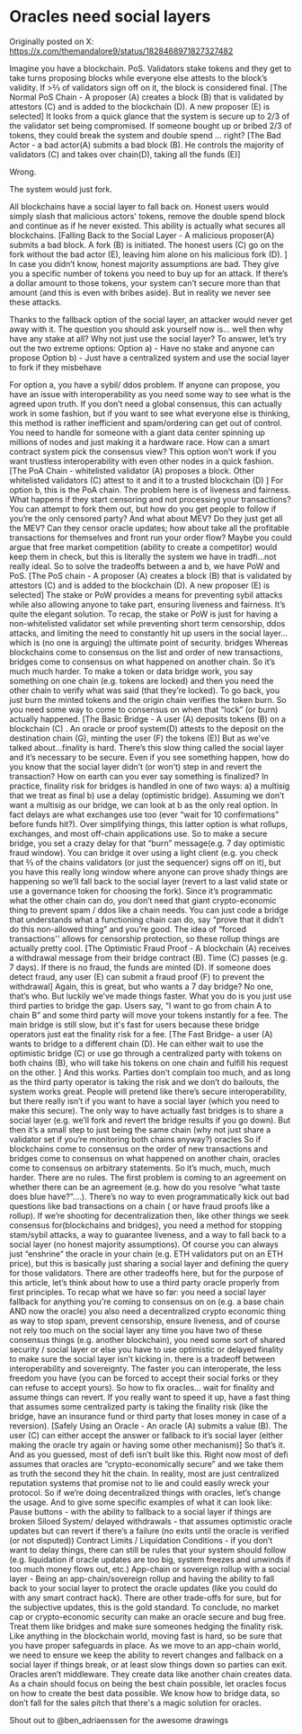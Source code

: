 <h1> Oracles need social layers</h1>

Originally posted on X:  https://x.com/themandalore9/status/1828468971827327482


Imagine you have a blockchain.  PoS.  Validators stake tokens and they get to take turns proposing blocks while everyone else attests to the block’s validity.  If >2⁄3 of validators sign off on it, the block is considered final.
[The Normal PoS Chain - A proposer (A) creates a block (B) that is validated by attestors (C) and is added to the blockchain (D).  A new proposer (E) is selected]
It looks from a quick glance that the system is secure up to 2/3 of the validator set being compromised.  If someone bought up or bribed 2/3 of tokens, they could break the system and double spend ... right?
[The Bad Actor - a bad actor(A) submits a bad block (B).  He controls the majority of validators (C)  and takes over chain(D), taking all the funds (E)]

Wrong.

The system would just fork.

All blockchains have a social layer to fall back on. Honest users would simply slash that malicious actors' tokens, remove the double spend block and continue as if he never existed.  This ability is actually what secures all blockchains.
[Falling Back to the Social Layer - A malicious proposer(A) submits a bad block.  A fork (B) is initiated. The honest users (C) go on the fork without the bad actor (E), leaving him alone on his malicious fork (D). ]
In case you didn’t know, honest majority assumptions are bad.  They give you a specific number of tokens you need to buy up for an attack.  If there’s a dollar amount to those tokens, your system can’t secure more than that amount (and this is even with bribes aside).
But in reality we never see these attacks.

Thanks to the fallback option of the social layer, an attacker would never get away with it.  The question you should ask yourself now is… well then why have any stake at all?  Why not just use the social layer?
To answer, let’s try out the two extreme options:
  Option a) - Have no stake and anyone can propose
  Option b) - Just have a centralized system and use the social layer to fork if they misbehave
  
For option a, you have a sybil/ ddos problem.  If anyone can propose, you have an issue with interoperability as you need some way to see what is the agreed upon truth.  If you don’t need a global consensus, this can actually work in some fashion, but if you want to see what everyone else is thinking, this method is rather inefficient and spam/ordering can get out of control.  You need to handle for someone with a giant data center spinning up millions of nodes and just making it a hardware race.  How can a smart contract system pick the consensus view?  This option won’t work if you want trustless interoperability with even other nodes in a quick fashion.
[The PoA Chain - whitelisted validator (A) proposes a block.  Other whitelisted validators (C) attest to it and it to a trusted blockchain (D) ]
For option b, this is the PoA chain.  The problem here is of liveness and fairness.  What happens if they start censoring and not processing your transactions?  You can attempt to fork them out, but how do you get people to follow if you’re the only censored party?  And what about MEV?  Do they just get all the MEV?  Can they censor oracle updates; how about take all the profitable transactions for themselves and front run your order flow?  Maybe you could argue that free market competition (ability to create a competitor) would keep them in check, but this is literally the system we have in tradfi…not really ideal.
So to solve the tradeoffs between a and b, we have PoW and PoS.
[The  PoS chain - A proposer (A) creates a block (B) that is validated by attestors (C) and is added to the blockchain (D).  A new proposer (E) is selected]
The stake or PoW provides a means for preventing sybil attacks while also allowing anyone to take part, ensuring liveness and fairness.  It’s quite the elegant solution.
To recap, the stake or PoW is just for having a non-whitelisted validator set while preventing short term censorship, ddos attacks, and limiting the need to constantly hit up users in the social layer…which is (no one is arguing) the ultimate point of security.
bridges
Whereas blockchains come to consensus on the list and order of new transactions, bridges come to consensus on what happened on another chain.  So it’s much much harder.
To make a token or data bridge work, you say something on one chain (e.g. tokens are locked) and then you need the other chain to verify what was said (that they’re locked). To go back, you just burn the minted tokens and the origin chain verifies the token burn.  So you need some way to come to consensus on when that “lock” (or burn) actually happened.
[The Basic Bridge - A user (A) deposits tokens (B) on a blockchain (C) . An oracle or proof system(D) attests to the deposit on the destination chain (G), minting the user (F) the tokens (E)]
But as we’ve talked about…finality is hard. There’s this slow thing called the social layer and it’s necessary to be secure.  Even if you see something happen, how do you know that the social layer didn’t (or won’t) step in and revert the transaction?  How on earth can you ever say something is finalized?
In practice, finality risk for bridges is handled in one of two ways:
a) a multisig that we treat as final
b) use a delay (optimistic bridge).
Assuming we don’t want a multisig as our bridge, we can look at b as the only real option.  In fact delays are what exchanges use too (ever “wait for 10 confirmations” before funds hit?). Over simplifying things, this latter option is what rollups, exchanges, and most off-chain applications use.
So to make a secure bridge, you set a crazy delay for that “burn” message(e.g. 7 day optimistic fraud window). You can bridge it over using a light client (e.g. you check that 2⁄3 of the chains validators (or just the sequencer) signs off on it), but you have this really long window where anyone can prove shady things are happening so we’ll fall back to the social layer (revert to a last valid state or use a governance token for choosing the fork).  Since it’s programmatic what the other chain can do, you don’t need that giant crypto-economic thing to prevent spam / ddos like a chain needs.  You can just code a bridge that understands what a functioning chain can do, say “prove that it didn’t do this non-allowed thing” and you’re good.  The idea of “forced transactions'' allows for censorship protection, so these rollup things are actually pretty cool.
[The Optimistic Fraud Proof - A blockchain (A) receives a withdrawal message from their bridge contract (B).  Time (C) passes (e.g. 7 days). If there is no fraud, the funds are minted (D).  If someone does detect fraud, any user (E) can submit a fraud proof (F) to prevent the withdrawal]
Again, this is great, but who wants a 7 day bridge?  No one, that’s who. But luckily we’ve made things faster.  What you do is you just use third parties to bridge the gap.
Users say, “I want to go from chain A to chain B” and some third party will move your tokens instantly for a fee.  The main bridge is still slow, but it's fast for users because these bridge operators just eat the finality risk for a fee.
[The Fast Bridge- a user (A) wants to bridge to a different chain (D).  He can either wait to use the optimistic bridge (C) or use go through a centralized party with tokens on both chains (B), who will take his tokens on one chain and fulfill his request on the other. ]
And this works.  Parties don’t complain too much, and as long as the third party operator is taking the risk and we don’t do bailouts, the system works great.
People will pretend like there’s secure interoperability, but there really isn’t if you want to have a social layer (which you need to make this secure).  The only way to have actually fast bridges is to share a social layer (e.g. we’ll fork and revert the bridge results if you go down).  But then it’s a small step to just being the same chain (why not just share a validator set if you’re monitoring both chains anyway?)
oracles
So if blockchains come to consensus on the order of new transactions and bridges come to consensus on what happened on another chain, oracles come to consensus on arbitrary statements.  So it’s much, much, much harder.
There are no rules.
The first problem is coming to an agreement on whether there can be an agreement (e.g. how do you resolve “what taste does blue have?”….).  There’s no way to even programmatically kick out bad questions like bad transactions on a chain ( or have fraud proofs like a rollup).
If we’re shooting for decentralization then, like other things we seek consensus for(blockchains and bridges), you need a method for stopping stam/sybil attacks, a way to guarantee liveness, and a way to fall back to a social layer (no honest majority assumptions).
Of course you can always just “enshrine” the oracle in your chain (e.g. ETH validators put on an ETH price), but this is basically just sharing a social layer and defining the query for those validators.  There are other tradeoffs here, but for the purpose of this article, let’s think about how to use a third party oracle properly from first principles.
To recap what we have so far:
you need a social layer fallback for anything you're coming to consensus on on (e.g. a base chain AND now the oracle)
you also need a decentralized crypto economic thing as way to stop spam, prevent censorship, ensure liveness, and of course not rely too much on the social layer
any time you have two of these consensus things (e.g. another blockchain), you need some sort of shared security / social layer or else you have to use optimistic or delayed finality to make sure the social layer isn’t kicking in.
there is a tradeoff between interoperability and sovereignty. The faster you can interoperate, the less freedom you have (you can be forced to accept their social forks or they can refuse to accept yours).
So how to fix oracles… wait for finality and assume things can revert.
If you really want to speed it up, have a fast thing that assumes some centralized party is taking the finality risk (like the bridge, have an insurance fund or third party that loses money in case of a reversion).
[Safely Using an Oracle  - An oracle (A) submits a value (B).  The user (C)  can either accept the answer or  fallback to it’s social layer (either making the oracle try again or having some other mechanism)]
So that’s it.
And as you guessed, most of defi isn’t built like this.  Right now most of defi assumes that oracles are “crypto-economically secure” and we take them as truth the second they hit the chain. In reality, most are just centralized reputation systems that promise not to lie and could easily wreck your protocol.
So if we’re doing decentralized things with oracles, let’s change the usage.  And to give some specific examples of what it can look like:
Pause buttons -  with the ability to fallback to a social layer if things are broken
Siloed System/ delayed withdrawals - that assumes optimistic oracle updates but can revert if there’s a failure (no exits until the oracle is verified (or not disputed))
Contract Limits / Liquidation Conditions - if you don’t want to delay things, there can still be rules that your system should follow (e.g. liquidation if oracle updates are too big, system freezes and unwinds if too much money flows out, etc.)
App-chain or sovereign rollup with a social layer - Being an app-chain/sovereign rollup and having the ability to fall back to your social layer to protect the oracle updates (like you could do with any smart contract hack).  There are other trade-offs for sure, but for the subjective updates, this is the gold standard.
To conclude, no market cap or crypto-economic security can make an oracle secure and bug free.  Treat them like bridges and make sure someones hedging the finality risk.  Like anything in the blockchain world, moving fast is hard, so be sure that you have proper safeguards in place.
As we move to an app-chain world, we need to ensure we keep the ability to revert changes and fallback on a social layer if things break, or at least slow things down so parties can exit. Oracles aren’t middleware.  They create data like another chain creates data.  As a chain should focus on being the best chain possible, let oracles focus on how to create the best data possible.  We know how to bridge data, so don’t fall for the sales pitch that there's a magic solution for oracles.

Shout out to @ben_adriaenssen for the awesome drawings
